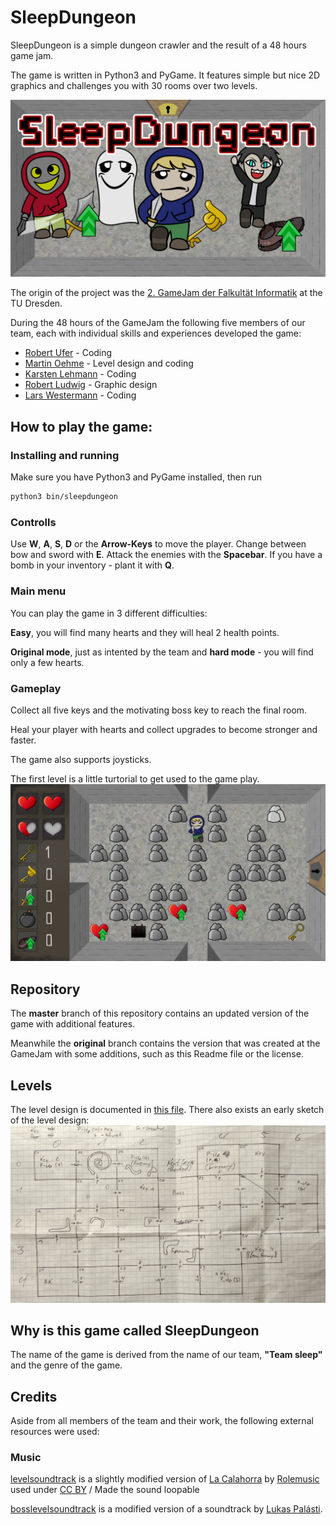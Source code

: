 # SleepDungeon

SleepDungeon is a simple dungeon crawler and the result of a 48 hours game jam.

The game is written in Python3 and PyGame. It features simple but nice 2D
graphics and challenges you with 30 rooms over two levels.

![A wallpaper for the game](doc/title_image.png)

The origin of the project was the [2. GameJam der Falkultät Informatik](https://imld.de/gamejam/)
at the TU Dresden.

During the 48 hours of the GameJam the following five members of our team,
each with individual skills and experiences developed the game:

 - [Robert Ufer](https://github.com/r0bertu) - Coding
 - [Martin Oehme](https://github.com/MartinOehme) - Level design and coding
 - [Karsten Lehmann](https://kalehmann.de) - Coding
 - [Robert Ludwig](https://github.com/MinniFlo) - Graphic design
 - [Lars Westermann](https://github.com/pixix4) - Coding  


## How to play the game:

### Installing and running

Make sure you have Python3 and PyGame installed, then run

```bash
python3 bin/sleepdungeon
```

### Controlls

Use **W**, **A**, **S**, **D** or the **Arrow-Keys** to move the player. Change between
bow and sword with **E**. Attack the enemies with
the **Spacebar**. If you have a bomb in your inventory - plant it with **Q**.

### Main menu

You can play the game in 3 different difficulties:

**Easy**, you will find many hearts and they will heal 2 health points.

**Original mode**, just as intented by the team and **hard mode** - you will
find only a few hearts.

### Gameplay

Collect all five keys and the motivating boss key to reach the final room.

Heal your player with hearts and collect upgrades to become stronger and faster.

The game also supports joysticks.

The first level is a little turtorial to get used to the game play.
![A screenshot of the first room in the game](doc/screenshots/tutorial.jpeg)

## Repository

The **master** branch of this repository contains an updated version of the game with additional features.

Meanwhile the **original** branch contains the version that was created at the GameJam with some additions, such as this Readme file or the license.

## Levels

The level design is documented in [this file](sleepdungeon/res/lvl/01/rooms). There also exists an early sketch of the level design:
![an early hand drawn sketch of the levels](doc/map-sketch_normal.jpeg)

## Why is this game called SleepDungeon

The name of the game is derived from the name of our team, **"Team sleep"** and the genre of the game.

## Credits

Aside from all members of the team and their work, the following external resources were used:

### Music

[levelsoundtrack](/sleepdungeon/res/sound/levelsoundtrack.ogg) is a slightly modified version of
[La Calahorra](http://freemusicarchive.org/music/Rolemusic/~/calahorra) by
[Rolemusic](https://freemusicarchive.org/music/Rolemusic/) used under
[CC BY](https://creativecommons.org/licenses/by/4.0/)
/ Made the sound loopable

[bosslevelsoundtrack](/sleepdungeon/res/sound/bosslevelsoundtrack.ogg) is a modified
version of a soundtrack by [Lukas Palásti](https://soundcloud.com/naughtyloss).
